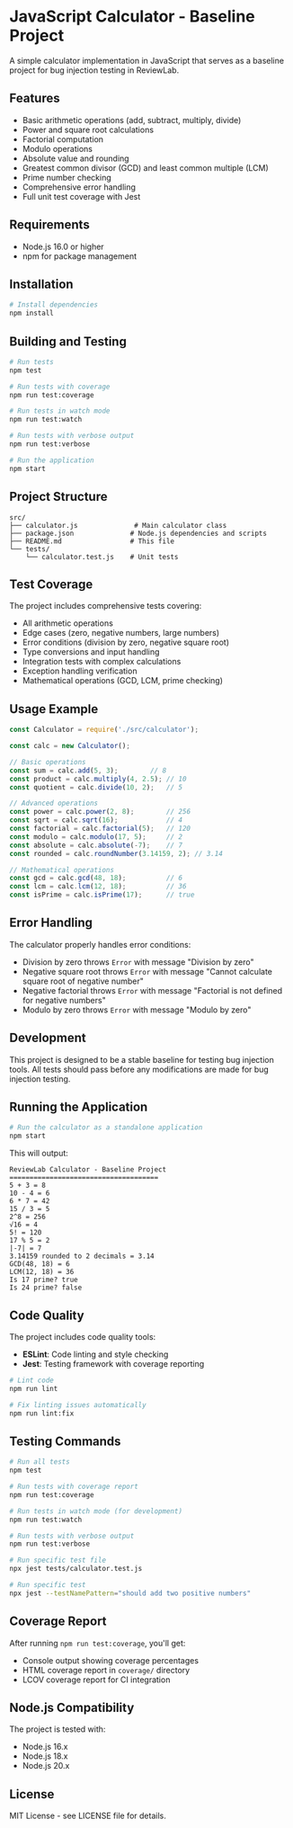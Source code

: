 # JavaScript Calculator - Baseline Project

A simple calculator implementation in JavaScript that serves as a baseline project for bug injection testing in ReviewLab.

## Features

- Basic arithmetic operations (add, subtract, multiply, divide)
- Power and square root calculations
- Factorial computation
- Modulo operations
- Absolute value and rounding
- Greatest common divisor (GCD) and least common multiple (LCM)
- Prime number checking
- Comprehensive error handling
- Full unit test coverage with Jest

## Requirements

- Node.js 16.0 or higher
- npm for package management

## Installation

```bash
# Install dependencies
npm install
```

## Building and Testing

```bash
# Run tests
npm test

# Run tests with coverage
npm run test:coverage

# Run tests in watch mode
npm run test:watch

# Run tests with verbose output
npm run test:verbose

# Run the application
npm start
```

## Project Structure

```
src/
├── calculator.js              # Main calculator class
├── package.json              # Node.js dependencies and scripts
├── README.md                 # This file
└── tests/
    └── calculator.test.js    # Unit tests
```

## Test Coverage

The project includes comprehensive tests covering:
- All arithmetic operations
- Edge cases (zero, negative numbers, large numbers)
- Error conditions (division by zero, negative square root)
- Type conversions and input handling
- Integration tests with complex calculations
- Exception handling verification
- Mathematical operations (GCD, LCM, prime checking)

## Usage Example

```javascript
const Calculator = require('./src/calculator');

const calc = new Calculator();

// Basic operations
const sum = calc.add(5, 3);        // 8
const product = calc.multiply(4, 2.5); // 10
const quotient = calc.divide(10, 2);   // 5

// Advanced operations
const power = calc.power(2, 8);        // 256
const sqrt = calc.sqrt(16);            // 4
const factorial = calc.factorial(5);   // 120
const modulo = calc.modulo(17, 5);     // 2
const absolute = calc.absolute(-7);    // 7
const rounded = calc.roundNumber(3.14159, 2); // 3.14

// Mathematical operations
const gcd = calc.gcd(48, 18);          // 6
const lcm = calc.lcm(12, 18);          // 36
const isPrime = calc.isPrime(17);      // true
```

## Error Handling

The calculator properly handles error conditions:
- Division by zero throws `Error` with message "Division by zero"
- Negative square root throws `Error` with message "Cannot calculate square root of negative number"
- Negative factorial throws `Error` with message "Factorial is not defined for negative numbers"
- Modulo by zero throws `Error` with message "Modulo by zero"

## Development

This project is designed to be a stable baseline for testing bug injection tools. All tests should pass before any modifications are made for bug injection testing.

## Running the Application

```bash
# Run the calculator as a standalone application
npm start
```

This will output:
```
ReviewLab Calculator - Baseline Project
=====================================
5 + 3 = 8
10 - 4 = 6
6 * 7 = 42
15 / 3 = 5
2^8 = 256
√16 = 4
5! = 120
17 % 5 = 2
|-7| = 7
3.14159 rounded to 2 decimals = 3.14
GCD(48, 18) = 6
LCM(12, 18) = 36
Is 17 prime? true
Is 24 prime? false
```

## Code Quality

The project includes code quality tools:
- **ESLint**: Code linting and style checking
- **Jest**: Testing framework with coverage reporting

```bash
# Lint code
npm run lint

# Fix linting issues automatically
npm run lint:fix
```

## Testing Commands

```bash
# Run all tests
npm test

# Run tests with coverage report
npm run test:coverage

# Run tests in watch mode (for development)
npm run test:watch

# Run tests with verbose output
npm run test:verbose

# Run specific test file
npx jest tests/calculator.test.js

# Run specific test
npx jest --testNamePattern="should add two positive numbers"
```

## Coverage Report

After running `npm run test:coverage`, you'll get:
- Console output showing coverage percentages
- HTML coverage report in `coverage/` directory
- LCOV coverage report for CI integration

## Node.js Compatibility

The project is tested with:
- Node.js 16.x
- Node.js 18.x
- Node.js 20.x

## License

MIT License - see LICENSE file for details.
